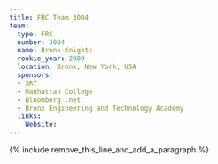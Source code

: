 ```yaml
---
title: FRC Team 3004
team:
  type: FRC
  number: 3004
  name: Bronx Knights
  rookie_year: 2009
  location: Bronx, New York, USA
  sponsors:
  - SRT
  - Manhattan College
  - Bloomberg .net
  - Bronx Engineering and Technology Academy
  links:
    Website:
---
```


{% include remove_this_line_and_add_a_paragraph %}